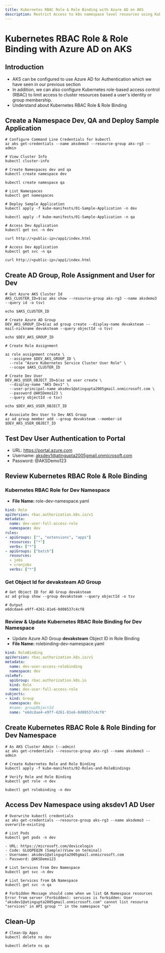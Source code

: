 ```yaml
---
title: Kubernetes RBAC Role & Role Binding with Azure AD on AKS
description: Restrict Access to k8s namespace level resources using Kubernetes RBAC Role and Role Binding with Azure AD
---
```

# Kubernetes RBAC Role & Role Binding with Azure AD on AKS

## Introduction
- AKS can be configured to use Azure AD for Authentication which we have seen in our previous section
- In addition, we can also configure Kubernetes role-based access control (RBAC) to limit access to cluster resources based a user's identity or group membership.
- Understand about Kubernetes RBAC Role & Role Binding


## Create a Namespace Dev, QA and Deploy Sample Application
```
# Configure Command Line Credentials for kubectl
az aks get-credentials --name aksdemo3 --resource-group aks-rg3 --admin
```
```
# View Cluster Info
kubectl cluster-info
```
```
# Create Namespaces dev and qa
kubectl create namespace dev
```
```
kubectl create namespace qa
```
```
# List Namespaces
kubectl get namespaces
```
```
# Deploy Sample Application
kubectl apply -f kube-manifests/01-Sample-Application -n dev
```
```
kubectl apply -f kube-manifests/01-Sample-Application -n qa
```
```
# Access Dev Application
kubectl get svc -n dev
```
```
curl http://<public-ip>/app1/index.html
```
```
# Access Dev Application
kubectl get svc -n qa
```
```
curl http://<public-ip>/app1/index.html
```

## Create AD Group, Role Assignment and User for Dev
```
# Get Azure AKS Cluster Id
AKS_CLUSTER_ID=$(az aks show --resource-group aks-rg3 --name aksdemo3 --query id -o tsv)
```
```
echo $AKS_CLUSTER_ID
```
```
# Create Azure AD Group
DEV_AKS_GROUP_ID=$(az ad group create --display-name devaksteam --mail-nickname devaksteam --query objectId -o tsv)    
```
```
echo $DEV_AKS_GROUP_ID
```
```
# Create Role Assignment
```

```
az role assignment create \
  --assignee $DEV_AKS_GROUP_ID \
  --role "Azure Kubernetes Service Cluster User Role" \
  --scope $AKS_CLUSTER_ID
```

```
# Create Dev User
DEV_AKS_USER_OBJECT_ID=$(az ad user create \
  --display-name "AKS Dev1" \
  --user-principal-name aksdev1@atingupta2005gmail.onmicrosoft.com \
  --password @AKSDemo123 \
  --query objectId -o tsv)
```

```
echo $DEV_AKS_USER_OBJECT_ID  
```

```
# Associate Dev User to Dev AKS Group
az ad group member add --group devaksteam --member-id $DEV_AKS_USER_OBJECT_ID
```

## Test Dev User Authentication to Portal
- URL: https://portal.azure.com
- Username: aksdev1@atingupta2005gmail.onmicrosoft.com
- Password: @AKSDemo123


## Review Kubernetes RBAC Role & Role Binding
### Kubernetes RBAC Role for Dev Namespace
- **File Name:** role-dev-namespace.yaml
```yaml
kind: Role
apiVersion: rbac.authorization.k8s.io/v1
metadata:
  name: dev-user-full-access-role
  namespace: dev
rules:
- apiGroups: ["", "extensions", "apps"]
  resources: ["*"]
  verbs: ["*"]
- apiGroups: ["batch"]
  resources:
  - jobs
  - cronjobs
  verbs: ["*"]
```
### Get Object Id for devaksteam AD Group
```
# Get Object ID for AD Group devaksteam
az ad group show --group devaksteam --query objectId -o tsv
```
```
# Output
e6dcdae4-e9ff-4261-81e6-0d08537c4cf8
```

### Review & Update Kubernetes RBAC Role Binding for Dev Namespace
- Update Azure AD Group **devaksteam** Object ID in Role Binding
- **File Name:** rolebinding-dev-namespace.yaml
```yaml
kind: RoleBinding
apiVersion: rbac.authorization.k8s.io/v1
metadata:
  name: dev-user-access-rolebinding
  namespace: dev
roleRef:
  apiGroup: rbac.authorization.k8s.io
  kind: Role
  name: dev-user-full-access-role
subjects:
- kind: Group
  namespace: dev
  #name: groupObjectId
  name: "e6dcdae4-e9ff-4261-81e6-0d08537c4cf8"  
```


## Create Kubernetes RBAC Role & Role Binding for Dev Namespace
```
# As AKS Cluster Admin (--admin)
az aks get-credentials --resource-group aks-rg3 --name aksdemo3 --admin
```
```
# Create Kubernetes Role and Role Binding
kubectl apply -f kube-manifests/02-Roles-and-RoleBindings
```
```
# Verify Role and Role Binding
kubectl get role -n dev
```
```
kubectl get rolebinding -n dev
```

## Access Dev Namespace using aksdev1 AD User
```
# Overwrite kubectl credentials
az aks get-credentials --resource-group aks-rg3 --name aksdemo3 --overwrite-existing
```
```
# List Pods
kubectl get pods -n dev
```
```
- URL: https://microsoft.com/devicelogin
- Code: GLUQPEQ2N (Sample)(View on terminal)
- Username: aksdev1@atingupta2005gmail.onmicrosoft.com
- Password: @AKSDemo123
```
```
# List Services from Dev Namespace
kubectl get svc -n dev
```
```
# List Services from QA Namespace
kubectl get svc -n qa
```
```
# Forbidden Message should come when we list QA Namespace resources
Error from server (Forbidden): services is forbidden: User "aksdev1@atingupta2005gmail.onmicrosoft.com" cannot list resource "services" in API group "" in the namespace "qa"
```

## Clean-Up
```
# Clean-Up Apps
kubectl delete ns dev
```
```
kubectl delete ns qa
```
